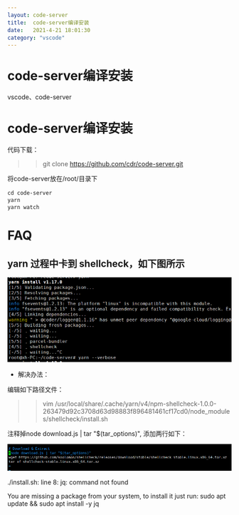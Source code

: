 ```yaml
---
layout: code-server
title:  code-server编译安装
date:   2021-4-21 18:01:30
category: "vscode"
---
```


# code-server编译安装

vscode、code-server

# code-server编译安装

代码下载：
>>git clone https://github.com/cdr/code-server.git

将code-server放在/root/目录下  
```
cd code-server
yarn
yarn watch
```

# FAQ
## yarn 过程中卡到 shellcheck，如下图所示

![image](/images/posts/code-server/1.png)
- 解决办法：  

编辑如下路径文件：
>>vim /usr/local/share/.cache/yarn/v4/npm-shellcheck-1.0.0-263479d92c3708d63d98883f896481461cf17cd0/node_modules/shellcheck/install.sh   

注释掉node download.js | tar "$(tar_options)", 添加两行如下：

![image](/images/posts/code-server/2.png)



./install.sh: line 8: jq: command not found

You are missing a package from your system, to install it just run: sudo apt update && sudo apt install -y jq
